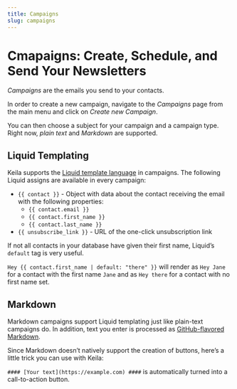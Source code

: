 ```yaml
---
title: Campaigns
slug: campaigns
---
```


# Cmapaigns: Create, Schedule, and Send Your Newsletters

*Campaigns* are the emails you send to your contacts.

In order to create a new campaign, navigate to the *Campaigns* page from the
main menu and click on *Create new Campaign*.

You can then choose a subject for your campaign and a campaign type. Right now,
*plain text* and *Markdown* are supported.

<docs-image src="docs/campaign.png" alt="Screenshot of the Campaign editor in Keila"></docs-image>

## Liquid Templating
Keila supports the [Liquid template language](https://shopify.github.io/liquid/)
in campaigns. The following Liquid assigns are available in every campaign:

- `{{ contact }}` - Object with data about the contact receiving the email with
  the following properties:
  - `{{ contact.email }}`
  - `{{ contact.first_name }}`
  - `{{ contact.last_name }}`
- `{{ unsubscribe_link }}` - URL of the one-click unsubscription link

If not all contacts in your database have given their first name, Liquid’s `default`
tag is very useful.

`Hey {{ contact.first_name | default: "there" }}` will render as `Hey Jane` for
a contact with the first name `Jane` and as `Hey there` for a contact with no
first name set.


## Markdown
Markdown campaigns support Liquid templating just like plain-text campaigns do.
In addition, text you enter is processed as [GitHub-flavored Markdown](https://github.github.com/gfm/).

Since Markdown doesn’t natively support the creation of buttons, here’s a little
trick you can use with Keila:

`#### [Your text](https://example.com) ####` is automatically turned into a
call-to-action button.